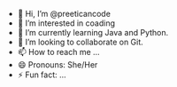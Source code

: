 - 👋 Hi, I’m @preeticancode
- 👀 I’m interested in coading
- 🌱 I’m currently learning Java and Python.
- 💞️ I’m looking to collaborate on  Git.
- 📫 How to reach me ...
- 😄 Pronouns: She/Her
- ⚡ Fun fact: ...

<!---
preeticancode/preeticancode is a ✨ special ✨ repository because its `README.md` (this file) appears on your GitHub profile.
You can click the Preview link to take a look at your changes.
--->
